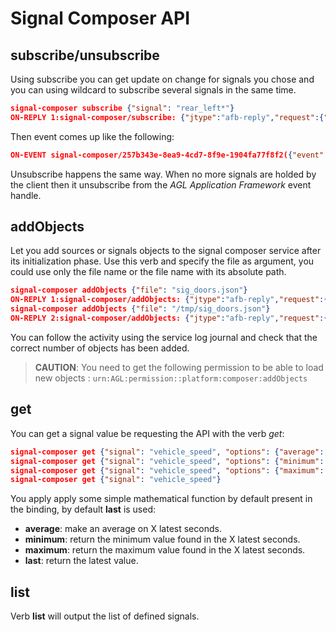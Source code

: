 # Signal Composer API

## subscribe/unsubscribe

Using subscribe you can get update on change for signals you chose and you can
using wildcard to subscribe several signals in the same time.

```json
signal-composer subscribe {"signal": "rear_left*"}
ON-REPLY 1:signal-composer/subscribe: {"jtype":"afb-reply","request":{"status":"success","uuid":"3d4b743b-7ac6-4d3c-8fce-721107f9dee5"}}
```

Then event comes up like the following:

```json
ON-EVENT signal-composer/257b343e-8ea9-4cd7-8f9e-1904fa77f8f2({"event":"signal-composer\/257b343e-8ea9-4cd7-8f9e-1904fa77f8f2","data":{"uid":"rear_left_door","event":"low-can\/messages.doors.rear_left.open","timestamp":4833910845032292484,"value":false},"jtype":"afb-event"})
```

Unsubscribe happens the same way. When no more signals are holded by the client
then it unsubscribe from the *AGL Application Framework* event handle.

## addObjects

Let you add sources or signals objects to the signal composer service after
its initialization phase. Use this verb and specify the file as argument, you
could use only the file name or the file name with its absolute path.

```json
signal-composer addObjects {"file": "sig_doors.json"}
ON-REPLY 1:signal-composer/addObjects: {"jtype":"afb-reply","request":{"status":"success","uuid":"00d7a519-816e-486a-8163-3afb1face4fa"}}
signal-composer addObjects {"file": "/tmp/sig_doors.json"}
ON-REPLY 2:signal-composer/addObjects: {"jtype":"afb-reply","request":{"status":"success"}}
```

You can follow the activity using the service log journal and check that the
correct number of objects has been added.

> **CAUTION**: You need to get the following permission to be able to load new
objects : `urn:AGL:permission::platform:composer:addObjects`

## get

You can get a signal value be requesting the API with the verb *get*:

```json
signal-composer get {"signal": "vehicle_speed", "options": {"average": 10}}
signal-composer get {"signal": "vehicle_speed", "options": {"minimum": 10}}
signal-composer get {"signal": "vehicle_speed", "options": {"maximum": 10}}
signal-composer get {"signal": "vehicle_speed"}
```

You apply apply some simple mathematical function by default present in the
binding, by default **last** is used:

- **average**: make an average on X latest seconds.
- **minimum**: return the minimum value found in the X latest seconds.
- **maximum**: return the maximum value found in the X latest seconds.
- **last**: return the latest value.

## list

Verb **list** will output the list of defined signals.
